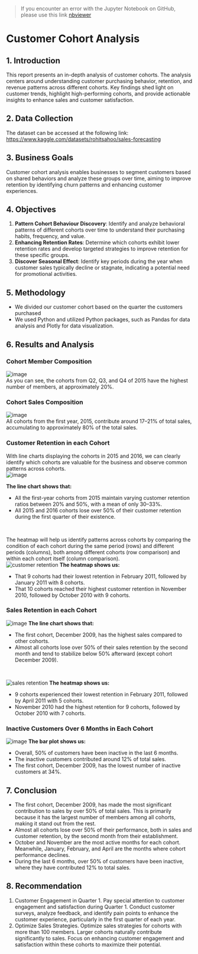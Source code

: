 > If you encounter an error with the Jupyter Notebook on GitHub, please use this link [nbviewer](https://nbviewer.org/github/Agungvpzz/Customer-Cohort-Analysis/blob/superstore/Cohort%20Analysis%20SuperStore.ipynb)

# Customer Cohort Analysis

## 1. Introduction
This report presents an in-depth analysis of customer cohorts. The analysis centers around understanding customer purchasing behavior, retention, and revenue patterns across different cohorts. Key findings shed light on customer trends, highlight high-performing cohorts, and provide actionable insights to enhance sales and customer satisfaction.

## 2. Data Collection
The dataset can be accessed at the following link: https://www.kaggle.com/datasets/rohitsahoo/sales-forecasting

## 3. Business Goals
Customer cohort analysis enables businesses to segment customers based on shared behaviors and analyze these groups over time, aiming to improve retention by identifying churn patterns and enhancing customer experiences.

## 4. Objectives
1. **Pattern Cohort Behaviour Discovery**: Identify and analyze behavioral patterns of different cohorts over time to understand their purchasing habits, frequency, and value.
2. **Enhancing Retention Rates**: Determine which cohorts exhibit lower retention rates and develop targeted strategies to improve retention for these specific groups.
3. **Discover Seasonal Effect**: Identify key periods during the year when customer sales typically decline or stagnate, indicating a potential need for promotional activities.

## 5. Methodology
- We divided our customer cohort based on the quarter the customers purchased
- We used Python and utilized Python packages, such as Pandas for data analysis and Plotly for data visualization.

## 6. Results and Analysis
### Cohort Member Composition
![image](https://github.com/user-attachments/assets/83cb6539-7946-493f-b0d8-1f172975f342)
<br>As you can see, the cohorts from Q2, Q3, and Q4 of 2015 have the highest number of members, at approximately 20%.

### Cohort Sales Composition
![image](https://github.com/user-attachments/assets/4e17b861-a42f-454c-a88b-d67e3a2b643a)
<br>All cohorts from the first year, 2015, contribute around 17–21% of total sales, accumulating to approximately 80% of the total sales.

### Customer Retention in each Cohort
With line charts displaying the cohorts in 2015 and 2016, we can clearly identify which cohorts are valuable for the business and observe common patterns across cohorts. <br>
![image](https://github.com/user-attachments/assets/3680760d-d02a-4977-8626-d0daaa48bb21)

**The line chart shows that:**
- All the first-year cohorts from 2015 maintain varying customer retention ratios between 20% and 50%, with a mean of only 30–33%.
- All 2015 and 2016 cohorts lose over 50% of their customer retention during the first quarter of their existence.
<br>

The heatmap will help us identify patterns across cohorts by comparing the condition of each cohort during the same period (rows) and different periods (columns), both among different cohorts (row comparison) and within each cohort itself (column comparison). <br>
![customer retention](https://github.com/Agungvpzz/Customer-Cohort-Analysis/assets/48642326/ab227baf-133d-4052-a4af-21f23febd893)
**The heatmap shows us:**
- That 9 cohorts had their lowest retention in February 2011, followed by January 2011 with 8 cohorts.
- That 10 cohorts reached their highest customer retention in November 2010, followed by October 2010 with 9 cohorts.

### Sales Retention in each Cohort

![image](https://github.com/Agungvpzz/Customer-Cohort-Analysis/assets/48642326/16ac3eac-d133-4944-92bd-124990342027)
**The line chart shows that:**
- The first cohort, December 2009, has the highest sales compared to other cohorts.
- Almost all cohorts lose over 50% of their sales retention by the second month and tend to stabilize below 50% afterward (except cohort December 2009).
<br>

![sales retention](https://github.com/Agungvpzz/Customer-Cohort-Analysis/assets/48642326/cd91d17b-85e7-4f44-b313-7928b3ca0848)
**The heatmap shows us:**
- 9 cohorts experienced their lowest retention in February 2011, followed by April 2011 with 5 cohorts.
- November 2010 had the highest retention for 9 cohorts, followed by October 2010 with 7 cohorts.

### Inactive Customers Over 6 Months in Each Cohort
![image](https://github.com/Agungvpzz/Customer-Cohort-Analysis/assets/48642326/4ed29afa-e581-481a-8e8f-ff6dff09bb31)
**The bar plot shows us:**
- Overall, 50% of customers have been inactive in the last 6 months.
- The inactive customers contributed around 12% of total sales.
- The first cohort, December 2009, has the lowest number of inactive customers at 34%.

## 7. Conclusion
- The first cohort, December 2009, has made the most significant contribution to sales by over 50% of total sales. This is primarily because it has the largest number of members among all cohorts, making it stand out from the rest.
- Almost all cohorts lose over 50% of their performance, both in sales and customer retention, by the second month from their establishment.
- October and November are the most active months for each cohort. Meanwhile, January, February, and April are the months where cohort performance declines.
- During the last 6 months, over 50% of customers have been inactive, where they have contributed 12% to total sales.

## 8. Recommendation
1. Customer Engagement in Quarter 1. Pay special attention to customer engagement and satisfaction during Quarter 1. Conduct customer surveys, analyze feedback, and identify pain points to enhance the customer experience, particularly in the first quarter of each year.
2. Optimize Sales Strategies. Optimize sales strategies for cohorts with more than 100 members. Larger cohorts naturally contribute significantly to sales. Focus on enhancing customer engagement and satisfaction within these cohorts to maximize their potential.

